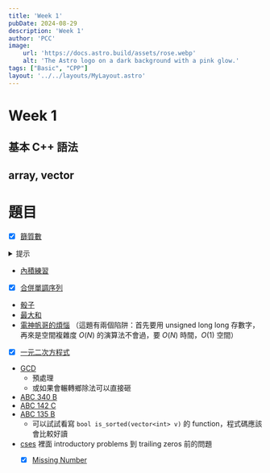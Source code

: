 ```yaml
---
title: 'Week 1'
pubDate: 2024-08-29
description: 'Week 1'
author: 'PCC'
image:
    url: 'https://docs.astro.build/assets/rose.webp'
    alt: 'The Astro logo on a dark background with a pink glow.'
tags: ["Basic", "CPP"]
layout: '../../layouts/MyLayout.astro'
---
```

# Week 1

## 基本 C++ 語法
##  array, vector

# 題目
- [x] [篩質數](https://oj.ntucpc.org/problems/550)
<details><summary> 提示 </summary>
開一個長度為 N 的 `vector<bool> not_prime`，然後跑

```cpp
not_prime[1] = 0;
for(int i = 2;i<=N;i++) {
    for(int j = i+i;j<=N;j+=i) {
        not_prime[j] = false;
    }
}
```

想想看為何這樣是 $O(N log N)$ (這題 $O(N log N )$ 會過)
</details>

- [內積練習](https://oj.ntucpc.org/problems/548)
- [x] [合併單調序列](https://oj.ntucpc.org/problems/549)
- [骰子](https://oj.ntucpc.org/problems/554)
- [最大和](https://oj.ntucpc.org/problems/579)
- [電神帆哥的煩惱](https://oj.ntucpc.org/problems/533) 
（這題有兩個陷阱：首先要用 unsigned long long 存數字，再來是空間複雜度 $O(N)$ 的演算法不會過，要 $O(N)$ 時間，$O(1)$ 空間）
- [x] [一元二次方程式](https://zerojudge.tw/ShowProblem?problemid=a006)
- [GCD](https://zerojudge.tw/ShowProblem?problemid=d255)
    - 預處理
    - 或如果會輾轉鄉除法可以直接砸
- [ABC 340 B](https://atcoder.jp/contests/abc340/tasks/abc340_b)
- [ABC 142 C](https://atcoder.jp/contests/abc142/tasks/abc142_c)
- [ABC 135 B](https://atcoder.jp/contests/abc135/tasks/abc135_b)
    - 可以試試看寫 `bool is_sorted(vector<int> v)` 的 function，程式碼應該會比較好讀
- [cses](https://cses.fi/problemset/list/) 裡面 introductory problems 到 trailing zeros 前的問題
    - [x] [Missing Number](https://cses.fi/problemset/task/1083)

